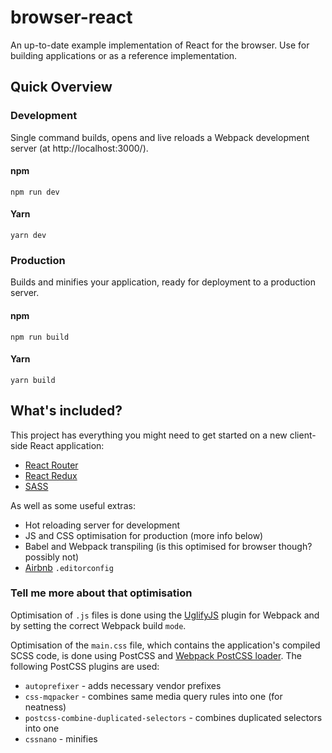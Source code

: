 # browser-react
An up-to-date example implementation of React for the browser. Use for building applications or as a reference implementation.

## Quick Overview

### Development
Single command builds, opens and live reloads a Webpack development server (at http://localhost:3000/).
#### npm
`npm run dev`
#### Yarn
`yarn dev`

### Production
Builds and minifies your application, ready for deployment to a production server.
#### npm
`npm run build`
#### Yarn
`yarn build`

## What's included?
This project has everything you might need to get started on a new client-side React application:

- [React Router](https://github.com/ReactTraining/react-router)
- [React Redux](https://github.com/reduxjs/react-redux)
- [SASS](https://sass-lang.com/guide)

As well as some useful extras:

- Hot reloading server for development
- JS and CSS optimisation for production (more info below)
- Babel and Webpack transpiling (is this optimised for browser though? possibly not)
- [Airbnb](https://github.com/airbnb/javascript/blob/master/.editorconfig) `.editorconfig`

### Tell me more about that optimisation
Optimisation of `.js` files is done using the [UglifyJS](https://github.com/webpack-contrib/uglifyjs-webpack-plugin) plugin for Webpack and by setting the correct Webpack build `mode`.

Optimisation of the `main.css` file, which contains the application's compiled SCSS code, is done using PostCSS and [Webpack PostCSS loader](https://github.com/postcss/postcss-loader). The following PostCSS plugins are used:

- `autoprefixer` - adds necessary vendor prefixes
- `css-mqpacker` - combines same media query rules into one (for neatness)
- `postcss-combine-duplicated-selectors` - combines duplicated selectors into one
- `cssnano` - minifies
